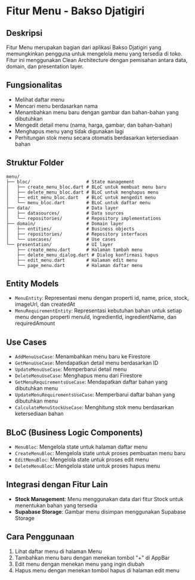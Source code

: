 # Fitur Menu - Bakso Djatigiri

## Deskripsi

Fitur Menu merupakan bagian dari aplikasi Bakso Djatigiri yang memungkinkan pengguna untuk mengelola menu yang tersedia di toko. Fitur ini menggunakan Clean Architecture dengan pemisahan antara data, domain, dan presentation layer.

## Fungsionalitas

- Melihat daftar menu
- Mencari menu berdasarkan nama
- Menambahkan menu baru dengan gambar dan bahan-bahan yang dibutuhkan
- Mengedit detail menu (nama, harga, gambar, dan bahan-bahan)
- Menghapus menu yang tidak digunakan lagi
- Perhitungan stok menu secara otomatis berdasarkan ketersediaan bahan

## Struktur Folder

```
menu/
├── bloc/                     # State management
│   ├── create_menu_bloc.dart # BLoC untuk membuat menu baru
│   ├── delete_menu_bloc.dart # BLoC untuk menghapus menu
│   ├── edit_menu_bloc.dart   # BLoC untuk mengedit menu
│   └── menu_bloc.dart        # BLoC untuk daftar menu
├── data/                     # Data layer
│   ├── datasources/          # Data sources
│   └── repositories/         # Repository implementations
├── domain/                   # Domain layer
│   ├── entities/             # Business objects
│   ├── repositories/         # Repository interfaces
│   └── usecases/             # Use cases
└── presentation/             # UI layer
    ├── create_menu.dart      # Halaman tambah menu
    ├── delete_menu_dialog.dart # Dialog konfirmasi hapus
    ├── edit_menu.dart        # Halaman edit menu
    └── page_menu.dart        # Halaman daftar menu
```

## Entity Models

- `MenuEntity`: Representasi menu dengan properti id, name, price, stock, imageUrl, dan createdAt
- `MenuRequirementEntity`: Representasi kebutuhan bahan untuk setiap menu dengan properti menuId, ingredientId, ingredientName, dan requiredAmount

## Use Cases

- `AddMenuUseCase`: Menambahkan menu baru ke Firestore
- `GetMenuUseCase`: Mendapatkan detail menu berdasarkan ID
- `UpdateMenuUseCase`: Memperbarui detail menu
- `DeleteMenuUseCase`: Menghapus menu dari Firestore
- `GetMenuRequirementsUseCase`: Mendapatkan daftar bahan yang dibutuhkan menu
- `UpdateMenuRequirementsUseCase`: Memperbarui daftar bahan yang dibutuhkan menu
- `CalculateMenuStockUseCase`: Menghitung stok menu berdasarkan ketersediaan bahan

## BLoC (Business Logic Components)

- `MenuBloc`: Mengelola state untuk halaman daftar menu
- `CreateMenuBloc`: Mengelola state untuk proses pembuatan menu baru
- `EditMenuBloc`: Mengelola state untuk proses edit menu
- `DeleteMenuBloc`: Mengelola state untuk proses hapus menu

## Integrasi dengan Fitur Lain

- **Stock Management**: Menu menggunakan data dari fitur Stock untuk menentukan bahan yang tersedia
- **Supabase Storage**: Gambar menu disimpan menggunakan Supabase Storage

## Cara Penggunaan

1. Lihat daftar menu di halaman Menu
2. Tambahkan menu baru dengan menekan tombol "+" di AppBar
3. Edit menu dengan menekan menu yang ingin diubah
4. Hapus menu dengan menekan tombol hapus di halaman edit menu
